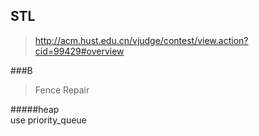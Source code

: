 ## STL
>http://acm.hust.edu.cn/vjudge/contest/view.action?cid=99429#overview

###B

>Fence Repair

#####heap   
use priority_queue